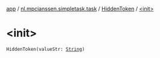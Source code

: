 [app](../../index.md) / [nl.mpcjanssen.simpletask.task](../index.md) / [HiddenToken](index.md) / [&lt;init&gt;](.)

# &lt;init&gt;

`HiddenToken(valueStr: `[`String`](https://kotlinlang.org/api/latest/jvm/stdlib/kotlin/-string/index.html)`)`